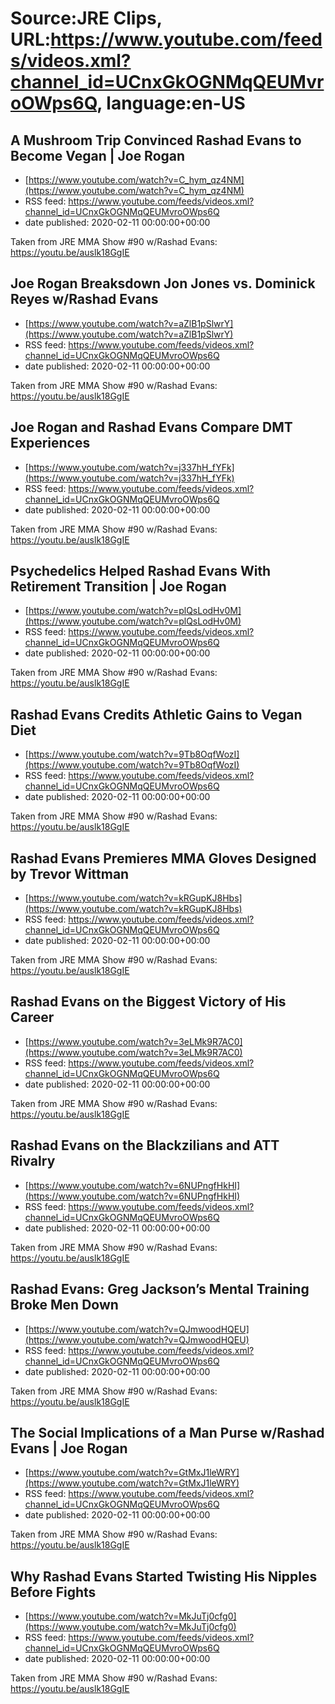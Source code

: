 # Source:JRE Clips, URL:https://www.youtube.com/feeds/videos.xml?channel_id=UCnxGkOGNMqQEUMvroOWps6Q, language:en-US

## A Mushroom Trip Convinced Rashad Evans to Become Vegan | Joe Rogan
 - [https://www.youtube.com/watch?v=C_hym_qz4NM](https://www.youtube.com/watch?v=C_hym_qz4NM)
 - RSS feed: https://www.youtube.com/feeds/videos.xml?channel_id=UCnxGkOGNMqQEUMvroOWps6Q
 - date published: 2020-02-11 00:00:00+00:00

Taken from JRE MMA Show #90 w/Rashad Evans:
https://youtu.be/auslk18GgIE

## Joe Rogan Breaksdown Jon Jones vs. Dominick Reyes w/Rashad Evans
 - [https://www.youtube.com/watch?v=aZlB1pSlwrY](https://www.youtube.com/watch?v=aZlB1pSlwrY)
 - RSS feed: https://www.youtube.com/feeds/videos.xml?channel_id=UCnxGkOGNMqQEUMvroOWps6Q
 - date published: 2020-02-11 00:00:00+00:00

Taken from JRE MMA Show #90 w/Rashad Evans:
https://youtu.be/auslk18GgIE

## Joe Rogan and Rashad Evans Compare DMT Experiences
 - [https://www.youtube.com/watch?v=j337hH_fYFk](https://www.youtube.com/watch?v=j337hH_fYFk)
 - RSS feed: https://www.youtube.com/feeds/videos.xml?channel_id=UCnxGkOGNMqQEUMvroOWps6Q
 - date published: 2020-02-11 00:00:00+00:00

Taken from JRE MMA Show #90 w/Rashad Evans: https://youtu.be/auslk18GgIE

## Psychedelics Helped Rashad Evans With Retirement Transition | Joe Rogan
 - [https://www.youtube.com/watch?v=plQsLodHv0M](https://www.youtube.com/watch?v=plQsLodHv0M)
 - RSS feed: https://www.youtube.com/feeds/videos.xml?channel_id=UCnxGkOGNMqQEUMvroOWps6Q
 - date published: 2020-02-11 00:00:00+00:00

Taken from JRE MMA Show #90 w/Rashad Evans:
https://youtu.be/auslk18GgIE

## Rashad Evans Credits Athletic Gains to Vegan Diet
 - [https://www.youtube.com/watch?v=9Tb8OqfWozI](https://www.youtube.com/watch?v=9Tb8OqfWozI)
 - RSS feed: https://www.youtube.com/feeds/videos.xml?channel_id=UCnxGkOGNMqQEUMvroOWps6Q
 - date published: 2020-02-11 00:00:00+00:00

Taken from JRE MMA Show #90 w/Rashad Evans: https://youtu.be/auslk18GgIE

## Rashad Evans Premieres MMA Gloves Designed by Trevor Wittman
 - [https://www.youtube.com/watch?v=kRGupKJ8Hbs](https://www.youtube.com/watch?v=kRGupKJ8Hbs)
 - RSS feed: https://www.youtube.com/feeds/videos.xml?channel_id=UCnxGkOGNMqQEUMvroOWps6Q
 - date published: 2020-02-11 00:00:00+00:00

Taken from JRE MMA Show #90 w/Rashad Evans: https://youtu.be/auslk18GgIE

## Rashad Evans on the Biggest Victory of His Career
 - [https://www.youtube.com/watch?v=3eLMk9R7AC0](https://www.youtube.com/watch?v=3eLMk9R7AC0)
 - RSS feed: https://www.youtube.com/feeds/videos.xml?channel_id=UCnxGkOGNMqQEUMvroOWps6Q
 - date published: 2020-02-11 00:00:00+00:00

Taken from JRE MMA Show #90 w/Rashad Evans: https://youtu.be/auslk18GgIE

## Rashad Evans on the Blackzilians and ATT Rivalry
 - [https://www.youtube.com/watch?v=6NUPngfHkHI](https://www.youtube.com/watch?v=6NUPngfHkHI)
 - RSS feed: https://www.youtube.com/feeds/videos.xml?channel_id=UCnxGkOGNMqQEUMvroOWps6Q
 - date published: 2020-02-11 00:00:00+00:00

Taken from JRE MMA Show #90 w/Rashad Evans: https://youtu.be/auslk18GgIE

## Rashad Evans: Greg Jackson’s Mental Training Broke Men Down
 - [https://www.youtube.com/watch?v=QJmwoodHQEU](https://www.youtube.com/watch?v=QJmwoodHQEU)
 - RSS feed: https://www.youtube.com/feeds/videos.xml?channel_id=UCnxGkOGNMqQEUMvroOWps6Q
 - date published: 2020-02-11 00:00:00+00:00

Taken from JRE MMA Show #90 w/Rashad Evans: https://youtu.be/auslk18GgIE

## The Social Implications of a Man Purse w/Rashad Evans | Joe Rogan
 - [https://www.youtube.com/watch?v=GtMxJ1leWRY](https://www.youtube.com/watch?v=GtMxJ1leWRY)
 - RSS feed: https://www.youtube.com/feeds/videos.xml?channel_id=UCnxGkOGNMqQEUMvroOWps6Q
 - date published: 2020-02-11 00:00:00+00:00

Taken from JRE MMA Show #90 w/Rashad Evans:
https://youtu.be/auslk18GgIE

## Why Rashad Evans Started Twisting His Nipples Before Fights
 - [https://www.youtube.com/watch?v=MkJuTj0cfg0](https://www.youtube.com/watch?v=MkJuTj0cfg0)
 - RSS feed: https://www.youtube.com/feeds/videos.xml?channel_id=UCnxGkOGNMqQEUMvroOWps6Q
 - date published: 2020-02-11 00:00:00+00:00

Taken from JRE MMA Show #90 w/Rashad Evans: https://youtu.be/auslk18GgIE

